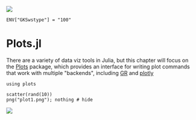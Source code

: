 ![](https://julialang.org/images/waves.gif)

```@setup viz
ENV["GKSwstype"] = "100"
```

# Plots.jl

There are a variety of data viz tools in Julia, but this chapter will focus on the [Plots](https://github.com/JuliaPlots/Plots.jl) package, which provides an interface for writing plot commands that work with multiple "backends", including [GR](https://github.com/jheinen/GR.jl) and [plotly](https://plot.ly)


```@example
using plots

scatter(rand(10))
png("plot1.png"); nothing # hide
```

![](plot1.png)